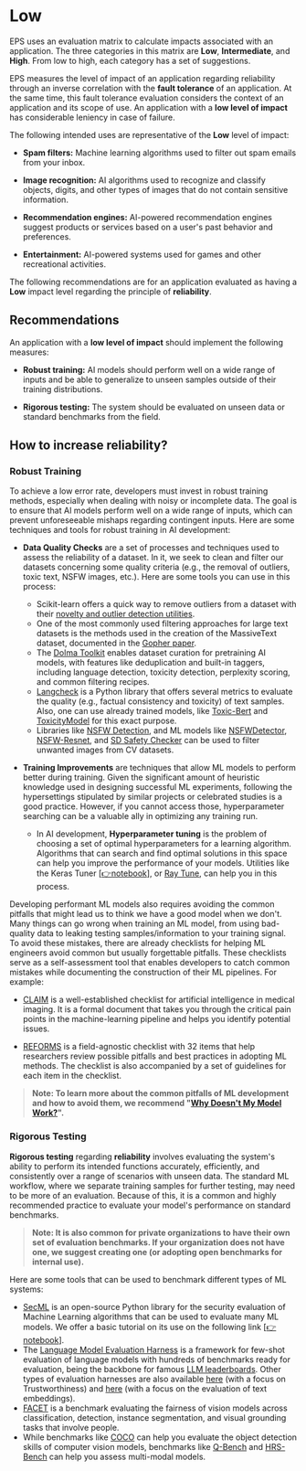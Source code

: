 # Low

EPS uses an evaluation matrix to calculate impacts associated with an application. The three categories in this matrix are **Low**, **Intermediate**, and **High**. From low to high, each category has a set of suggestions.

EPS measures the level of impact of an application regarding reliability through an inverse correlation with the **fault tolerance** of an application. At the same time, this fault tolerance evaluation considers the context of an application and its scope of use. An application with a **low level of impact** has considerable leniency in case of failure.

The following intended uses are representative of the **Low** level of impact:

- **Spam filters:** Machine learning algorithms used to filter out spam emails from your inbox.

- **Image recognition:** AI algorithms used to recognize and classify objects, digits, and other types of images that do not contain sensitive information.

- **Recommendation engines:** AI-powered recommendation engines suggest products or services based on a user's past behavior and preferences.

- **Entertainment:** AI-powered systems used for games and other recreational activities.

The following recommendations are for an application evaluated as having a **Low** impact level regarding the principle of **reliability**.

## Recommendations

An application with a **low level of impact** should implement the following measures:

- **Robust training:** AI models should perform well on a wide range of inputs and be able to generalize to unseen samples outside of their training distributions.

- **Rigorous testing:** The system should be evaluated on unseen data or standard benchmarks from the field.

## How to increase reliability?

### Robust Training

To achieve a low error rate, developers must invest in robust training methods, especially when dealing with noisy or incomplete data. The goal is to ensure that AI models perform well on a wide range of inputs, which can prevent unforeseeable mishaps regarding contingent inputs. Here are some techniques and tools for robust training in AI development:

- **Data Quality Checks** are a set of processes and techniques used to assess the reliability of a dataset. In it, we seek to clean and filter our datasets concerning some quality criteria (e.g., the removal of outliers, toxic text, NSFW images, etc.). Here are some tools you can use in this process:

  - Scikit-learn offers a quick way to remove outliers from a dataset with their [novelty and outlier detection utilities](https://scikit-learn.org/stable/modules/outlier_detection.html).
  - One of the most commonly used filtering approaches for large text datasets is the methods used in the creation of the MassiveText dataset, documented in the [Gopher paper](https://paperswithcode.com/paper/scaling-language-models-methods-analysis-1).
  - The [Dolma Toolkit](https://github.com/allenai/dolma/tree/main/docs#dolma-toolkit-documentation) enables dataset curation for pretraining AI models, with features like deduplication and built-in taggers, including language detection, toxicity detection, perplexity scoring, and common filtering recipes.
  - [Langcheck](https://langcheck.readthedocs.io/en/latest/metrics.html) is a Python library that offers several metrics to evaluate the quality (e.g., factual consistency and toxicity) of text samples. Also, one can use already trained models, like [Toxic-Bert](https://huggingface.co/unitary/toxic-bert) and [ToxicityModel](https://huggingface.co/nicholasKluge/ToxicityModel) for this exact purpose.
  - Libraries like [NSFW Detection](https://github.com/GantMan/nsfw_model), and ML models like [NSFWDetector](https://github.com/lovoo/NSFWDetector), [NSFW-Resnet](https://github.com/yangbisheng2009/nsfw-resnet), and [SD Safety Checker](https://github.com/woctezuma/stable-diffusion-safety-checker) can be used to filter unwanted images from CV datasets.

- **Training Improvements** are techniques that allow ML models to perform better during training. Given the significant amount of heuristic knowledge used in designing successful ML experiments, following the hypersettings stipulated by similar projects or celebrated studies is a good practice. However, if you cannot access those, hyperparameter searching can be a valuable ally in optimizing any training run.

  - In AI development, **Hyperparameter tuning** is the problem of choosing a set of optimal hyperparameters for a learning algorithm. Algorithms that can search and find optimal solutions in this space can help you improve the performance of your models. Utilities like the Keras Tuner [[👉notebook](https://github.com/Nkluge-correa/TeenyTinyCastle/blob/master/ML-Intro-Course/10_hyperparameter_tuning.ipynb)], or [Ray Tune](https://pytorch.org/tutorials/beginner/hyperparameter_tuning_tutorial.html), can help you in this process.

Developing performant ML models also requires avoiding the common pitfalls that might lead us to think we have a good model when we don't. Many things can go wrong when training an ML model, from using bad-quality data to leaking testing samples/information to your training signal. To avoid these mistakes, there are already checklists for helping ML engineers avoid common but usually forgettable pitfalls. These checklists serve as a self-assessment tool that enables developers to catch common mistakes while documenting the construction of their ML pipelines. For example:

- [CLAIM](https://pubs.rsna.org/page/ai/claim) is a well-established checklist for artificial intelligence in medical imaging. It is a formal document that takes you through the critical pain points in the machine-learning pipeline and helps you identify potential issues.

- [REFORMS](https://reforms.cs.princeton.edu/) is a field-agnostic checklist with 32 items that help researchers review possible pitfalls and best practices in adopting ML methods. The checklist is also accompanied by a set of guidelines for each item in the checklist.

> **Note: To learn more about the common pitfalls of ML development and how to avoid them, we recommend "[Why Doesn't My Model Work?](https://thegradient.pub/why-doesnt-my-model-work/)".**

### Rigorous Testing

**Rigorous testing** regarding **reliability** involves evaluating the system's ability to perform its intended functions accurately, efficiently, and consistently over a range of scenarios with unseen data. The standard ML workflow, where we separate training samples for further testing, may need to be more of an evaluation. Because of this, it is a common and highly recommended practice to evaluate your model's performance on standard benchmarks.

> **Note: It is also common for private organizations to have their own set of evaluation benchmarks. If your organization does not have one, we suggest creating one (or adopting open benchmarks for internal use).**

Here are some tools that can be used to benchmark different types of ML systems:

- [SecML](https://github.com/pralab/secml) is an open-source Python library for the security evaluation of Machine Learning algorithms that can be used to evaluate many ML models. We offer a basic tutorial on its use on the following link [[👉notebook](https://github.com/Nkluge-correa/TeenyTinyCastle/blob/master/ML-Adversarial/evasion_attacks.ipynb)].
- The [Language Model Evaluation Harness](https://github.com/EleutherAI/lm-evaluation-harness) is a framework for few-shot evaluation of language models with hundreds of benchmarks ready for evaluation, being the backbone for famous [LLM leaderboards](https://huggingface.co/spaces/HuggingFaceH4/open_llm_leaderboard). Other types of evaluation harnesses are also available [here](https://decodingtrust.github.io/) (with a focus on Trustworthiness) and [here](https://github.com/embeddings-benchmark/) (with a focus on the evaluation of text embeddings).
- [FACET](https://facet.metademolab.com/) is a benchmark evaluating the fairness of vision models across classification, detection, instance segmentation, and visual grounding tasks that involve people.
- While benchmarks like [COCO](https://github.com/cocodataset/cocoapi) can help you evaluate the object detection skills of computer vision models, benchmarks like [Q-Bench](https://q-future.github.io/Q-Bench/) and [HRS-Bench](https://github.com/hrsbench/HRS_Bench) can help you assess multi-modal models.
